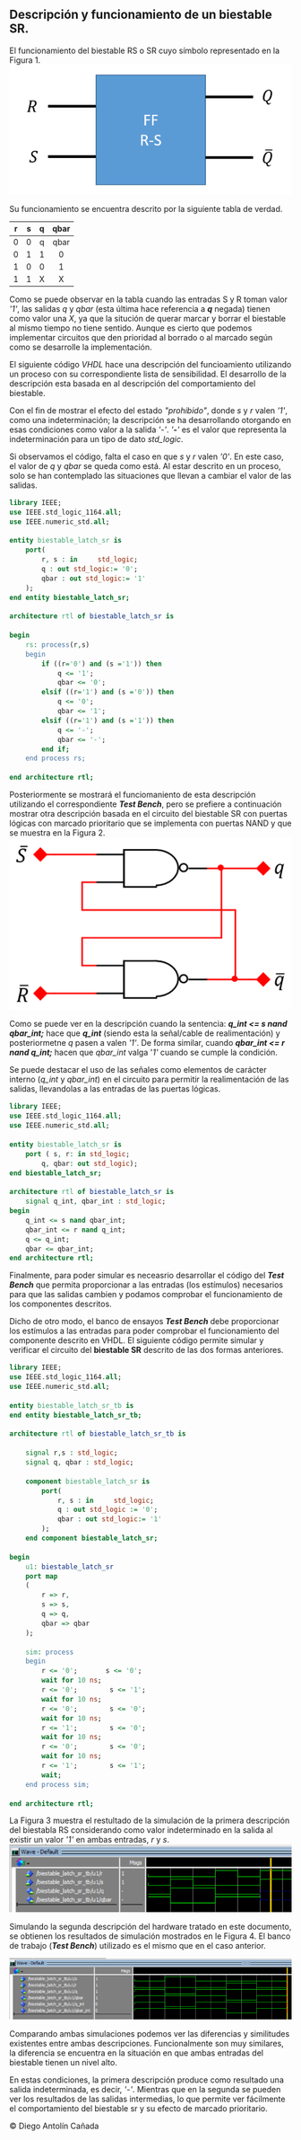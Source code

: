 ## **Descripción y funcionamiento de un biestable SR.**

El funcionamiento del biestable RS o SR cuyo símbolo representado en la Figura 1.![Figura 1-RS](Images/Bistables/Imagen1-RS.png)

Su funcionamiento se encuentra descrito por la siguiente tabla de verdad. 

| r | s  | q  | qbar |
|:--:|:--:|:--:|:--:|
| 0 | 0 | q | qbar |
| 0 | 1 | 1 | 0 | 
| 1 | 0 | 0 | 1 | 
| 1 | 1 | X | X |


Como se puede observar en la tabla cuando las entradas S y R toman valor *'1'*, las salidas  *q* y *qbar* (esta última hace referencia a ***q*** negada) tienen como valor una *X*, ya que la situción de querar marcar y borrar el biestable al mismo tiempo no tiene sentido. Aunque es cierto que podemos implementar circuitos que den prioridad al borrado o al marcado según como se desarrolle la implementación.

El siguiente código *VHDL* hace una descripción del funcioamiento utilizando un proceso con su correspondiente lista de sensibilidad. El desarrollo de la descripción esta basada en al descripción del comportamiento del biestable. 

Con el fin de mostrar el efecto del estado *"prohibido"*, donde *s* y *r* valen *'1'*, como una indeterminación; la descripción se ha desarrollando otorgando en esas condiciones como valor a la salida *'-'*. *'**-**'* es el valor que representa la indeterminación para un tipo de dato *std_logic*.

Si observamos el código, falta el caso en que *s* y *r* valen *'0'*. En este caso, el valor de *q* y *qbar* se queda como está. Al estar descrito en un proceso, solo se han contemplado las situaciones que llevan a cambiar el valor de las salidas.


```VHDL
library IEEE;
use IEEE.std_logic_1164.all;
use IEEE.numeric_std.all;

entity biestable_latch_sr is
    port(
        r, s : in     std_logic;
        q : out std_logic:= '0';
        qbar : out std_logic:= '1'
    );
end entity biestable_latch_sr;

architecture rtl of biestable_latch_sr is
   
begin
    rs: process(r,s)
    begin
        if ((r='0') and (s ='1')) then
            q <= '1';
            qbar <= '0';
        elsif ((r='1') and (s ='0')) then
            q <= '0';
            qbar <= '1';
        elsif ((r='1') and (s ='1')) then
            q <= '-';
            qbar <= '-';
        end if;
    end process rs;

end architecture rtl;
```
Posteriormente se mostrará el funciomaniento de esta descripción utilizando el correspondiente ***Test Bench***, pero se prefiere a continuación mostrar otra descripción basada en el circuito del biestable SR con puertas lógicas con marcado prioritario que se implementa con puertas NAND y que se muestra en la Figura 2. ![Figura 2.](Images/Bistables/Imagen2-RS.png)

Como se puede ver en la descripción cuando la sentencia: ***q_int <= s nand qbar_int;*** hace que ***q_int*** (siendo esta la señal/cable de realimentación) y posteriormetne *q* pasen a valen *'1'*. De forma similar, cuando ***qbar_int <= r nand q_int;*** hacen que *qbar_int* valga '*1'* cuando se cumple la condición.

Se puede destacar el uso de las señales como elementos de carácter interno (*q_int* y *qbar_int*) en el circuito para permitir la realimentación de las salidas, llevandolas a las entradas de las puertas lógicas.

```VHDL
library IEEE;
use IEEE.std_logic_1164.all;
use IEEE.numeric_std.all;

entity biestable_latch_sr is
    port ( s, r: in std_logic;
        q, qbar: out std_logic);
end biestable_latch_sr;

architecture rtl of biestable_latch_sr is
    signal q_int, qbar_int : std_logic;
begin
    q_int <= s nand qbar_int;
    qbar_int <= r nand q_int;
    q <= q_int;
    qbar <= qbar_int;
end architecture rtl;
```

Finalmente, para poder simular es neceasrio desarrollar el código del ***Test Bench*** que permita proporcionar a las entradas (los estímulos) necesarios para que las salidas cambien y podamos comprobar el funcionamiento de los componentes descritos.

Dicho de otro modo, el banco de ensayos ***Test Bench*** debe proporcionar los estímulos a las entradas para poder comprobar el funcionamiento del componente descrito en VHDL. El siguiente código permite simular y verificar el circuito del **biestable SR** descrito de las dos formas anteriores.

```VHDL
library IEEE;
use IEEE.std_logic_1164.all;
use IEEE.numeric_std.all;

entity biestable_latch_sr_tb is
end entity biestable_latch_sr_tb;

architecture rtl of biestable_latch_sr_tb is
    
    signal r,s : std_logic;
    signal q, qbar : std_logic;
    
    component biestable_latch_sr is
        port(
            r, s : in     std_logic;
            q : out std_logic := '0';
            qbar : out std_logic:= '1'
        );
    end component biestable_latch_sr;
    
begin
    u1: biestable_latch_sr
    port map
    (
        r => r,
        s => s,
        q => q,
        qbar => qbar
    );
    
    sim: process
    begin
        r <= '0';       s <= '0';
        wait for 10 ns;
        r <= '0';        s <= '1';
        wait for 10 ns;
        r <= '0';        s <= '0';
        wait for 10 ns;
        r <= '1';        s <= '0';
        wait for 10 ns;
        r <= '0';        s <= '0';
        wait for 10 ns;
        r <= '1';        s <= '1';
        wait;
    end process sim;

end architecture rtl;
```

La Figura 3 muestra el restultado de la simulación de la primera descripción del biestabla RS considerando como valor indeterminado en la salida al existir un valor *'1'* en ambas entradas, *r* y *s*.
![Figura 3.](Images/Bistables/Imagen3-RS.png)

Simulando la segunda descripción del hardware tratado en este documento, se obtienen los resultados de simulación mostrados en le Figura 4. El banco de trabajo (***Test Bench***) utilizado es el mismo que en el caso anterior. 

![Figura 4.](Images/Bistables/Imagen4-RS.png)

Comparando ambas simulaciones podemos ver las diferencias y similitudes existentes entre ambas descripciones. Funcionalmente son muy similares, la diferencia se encuentra en la situación en que ambas entradas del biestable  tienen un nivel alto. 

En estas condiciones, la primera descripción produce como resultado una salida indeterminada, es decir, *'-'*. Mientras que en la segunda se pueden ver los resultados de las salidas intermedias, lo que permite ver fácilmente el comportamiento del biestable sr y su efecto de marcado prioritario.

&copy; Diego Antolín Cañada